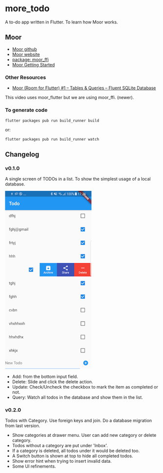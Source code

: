 # more_todo

A to-do app written in Flutter.
To learn how Moor works.

## Moor
* [Moor github](https://github.com/simolus3/moor)
* [Moor website](https://moor.simonbinder.eu/)
* [package: moor_ffi](https://pub.dev/packages/moor_ffi)
* [Moor Getting Started](https://moor.simonbinder.eu/docs/getting-started/)

### Other Resources
* [Moor (Room for Flutter) #1 – Tables & Queries – Fluent SQLite Database](https://www.youtube.com/watch?v=zpWsedYMczM&feature=youtu.be)

This video uses moor_flutter but we are using moor_ffi. (newer).

### To generate code
```
flutter packages pub run build_runner build
```
or:
```
flutter packages pub run build_runner watch
```

## Changelog
### v0.1.0
A single screen of TODOs in a list.
To show the simplest usage of a local database.

![todo list in v0.1.0](./screenshots/todo-app-v0.1.0.png)

* Add: from the bottom input field.
* Delete: Slide and click the delete action.
* Update: Check/Uncheck the checkbox to mark the item as completed or not.
* Query: Watch all todos in the database and show them in the list.

### v0.2.0
Todos with Category.
Use foreign keys and join.
Do a database migration from last version.

* Show categories at drawer menu. User can add new category or delete category.
* Todos without a category are put under 'Inbox'.
* If a category is deleted, all todos under it would be deleted too.
* A Switch button is shown at top to hide all completed todos.
* Show error hint when trying to insert invalid data.
* Some UI refinements.